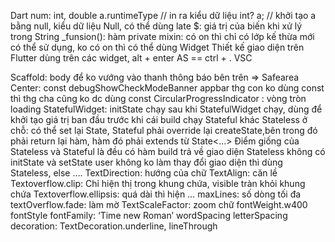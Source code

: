 Dart
	num: int, double
a.runtimeType // in ra kiểu dữ liệu
int? a; // khởi tạo a bằng null, kiểu dữ liệu Null, có thể dùng late
$: giá trị của biến khi xử lý trong String
_funsion(): hàm private
mixin: có on thì chỉ có lớp kế thừa mới có thể sử dụng, ko có on thì có thể dùng 
Widget
Thiết kế giao diện trên Flutter dùng trên các widget,
alt + enter AS == ctrl + . VSC

Scaffold: body
để ko vướng vào thanh thông báo bên trên => Safearea
Center: const
debugShowCheckModeBanner
appbar
thg con ko dùng const thì thg cha cũng ko dc dùng const
CircularProgressIndicator : vòng tròn loading
StatefulWidget: initState chạy sau khi StatefulWidget chạy, dùng để khởi tạo giá trị ban đầu trước khi cái build chạy
Stateful khác Stateless ở chỗ: có thể set lại State, Stateful phải override lại createState,bên trong đó phải return lại hàm, hàm đó phải extends từ State<...>
Điểm giống của Stateless và Stateful là đều có hàm build trả về giao diện
Stateless không có initState và setState
user không ko làm thay đổi giao diện thì dùng Stateless, else ….
TextDirection: hướng của chữ
TextAlign: căn lề
Textoverflow.clip: Chỉ hiện thị trong khung chứa, visible tràn khỏi khung chứa
Textoverflow.ellipsis: quá dài thì hiện …
maxLines: số dòng tối đa
textOverflow.fade: làm mờ
TextScaleFactor: zoom chữ
fontWeight.w400
fontStyle
fontFamily: ‘Time new Roman’
wordSpacing
letterSpacing
decoration: TextDecoration.underline, lineThrough
